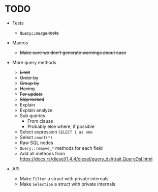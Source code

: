 # TODO

- Tests
  - ~~`Query::merge` tests~~

- Macros
  - ~~Make sure we don't generate warnings about case~~

- More query methods
  - ~~Limit~~
  - ~~Order by~~
  - ~~Group by~~
  - ~~Having~~
  - ~~For update~~
  - ~~Skip locked~~
  - Explain
  - Explain analyze
  - Sub queries
    - From clause
    - Probably else where, if possible
  - Select expression `SELECT 1 as one`
  - Select `count(*)`
  - Raw SQL nodes
  - `Query::remove_*` methods for each field
  - Add all methods from https://docs.rs/diesel/1.4.4/diesel/query_dsl/trait.QueryDsl.html

- API
  - Make `Filter` a struct with private internals
  - Make `Selection` a struct with private internals
